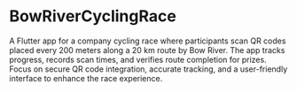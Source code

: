 # BowRiverCyclingRace
A Flutter app for a company cycling race where participants scan QR codes placed every 200 meters along a 20 km route by Bow River. The app tracks progress, records scan times, and verifies route completion for prizes. Focus on secure QR code integration, accurate tracking, and a user-friendly interface to enhance the race experience.
